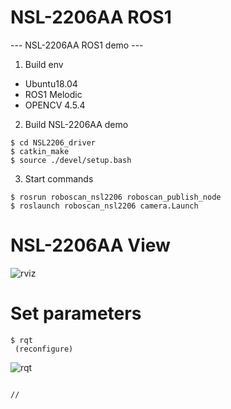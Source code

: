 # NSL-2206AA ROS1
--- NSL-2206AA ROS1 demo ---

1. Build env
 - Ubuntu18.04
 - ROS1 Melodic
 - OPENCV 4.5.4
 
 
2. Build NSL-2206AA demo
```
$ cd NSL2206_driver
$ catkin_make
$ source ./devel/setup.bash
```
 
3. Start commands
```
$ rosrun roboscan_nsl2206 roboscan_publish_node
$ roslaunch roboscan_nsl2206 camera.Launch
```

# NSL-2206AA View

![rviz](https://user-images.githubusercontent.com/106071093/230008512-38708b55-997e-4b72-89c4-a771e6d54154.png)



# Set parameters
```
$ rqt
 (reconfigure)
```

![rqt](https://user-images.githubusercontent.com/106071093/230008611-651e479b-a96c-451e-b929-d34aeeb9be2c.png)



```

//
```

 



 
 
 
